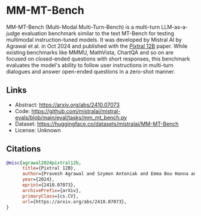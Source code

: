# MM-MT-Bench

MM-MT-Bench (Multi-Modal Multi-Turn-Bench) is a multi-turn LLM-as-a-judge evaluation benchmark similar to the text MT-Bench for testing multimodal instruction-tuned models. It was developed by Mistral AI by Agrawal et al. in Oct 2024 and published with the [Pixtral 12B](https://arxiv.org/abs/2410.07073) paper. While existing benchmarks like MMMU, MathVista, ChartQA and so on are focused on closed-ended questions with short responses, this benchmark evaluates the model's ability to follow user instructions in multi-turn dialogues and answer open-ended questions in a zero-shot manner. 

## Links

* Abstract: https://arxiv.org/abs/2410.07073
* Code: https://github.com/mistralai/mistral-evals/blob/main/eval/tasks/mm_mt_bench.py
* Dataset: https://huggingface.co/datasets/mistralai/MM-MT-Bench
* License: Unknown

## Citations

```bibtex
@misc{agrawal2024pixtral12b,
      title={Pixtral 12B}, 
      author={Pravesh Agrawal and Szymon Antoniak and Emma Bou Hanna and Baptiste Bout and Devendra Chaplot and Jessica Chudnovsky and Diogo Costa and Baudouin De Monicault and Saurabh Garg and Theophile Gervet and Soham Ghosh and Amélie Héliou and Paul Jacob and Albert Q. Jiang and Kartik Khandelwal and Timothée Lacroix and Guillaume Lample and Diego Las Casas and Thibaut Lavril and Teven Le Scao and Andy Lo and William Marshall and Louis Martin and Arthur Mensch and Pavankumar Muddireddy and Valera Nemychnikova and Marie Pellat and Patrick Von Platen and Nikhil Raghuraman and Baptiste Rozière and Alexandre Sablayrolles and Lucile Saulnier and Romain Sauvestre and Wendy Shang and Roman Soletskyi and Lawrence Stewart and Pierre Stock and Joachim Studnia and Sandeep Subramanian and Sagar Vaze and Thomas Wang and Sophia Yang},
      year={2024},
      eprint={2410.07073},
      archivePrefix={arXiv},
      primaryClass={cs.CV},
      url={https://arxiv.org/abs/2410.07073}, 
}
```
